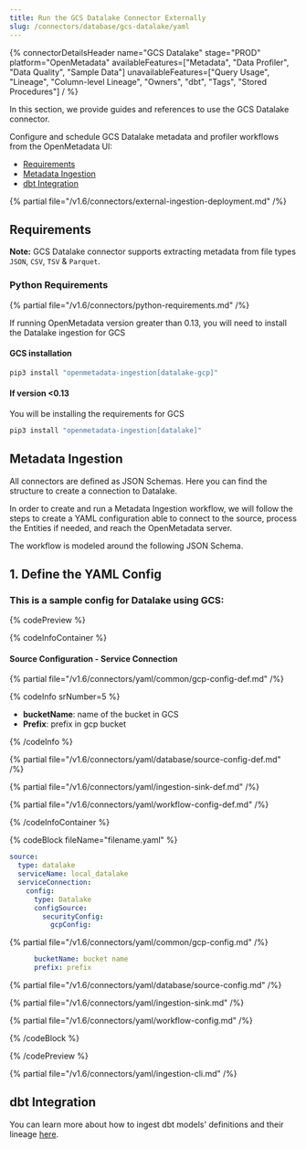 ```yaml
---
title: Run the GCS Datalake Connector Externally
slug: /connectors/database/gcs-datalake/yaml
---
```


{% connectorDetailsHeader
name="GCS Datalake"
stage="PROD"
platform="OpenMetadata"
availableFeatures=["Metadata", "Data Profiler", "Data Quality", "Sample Data"]
unavailableFeatures=["Query Usage", "Lineage", "Column-level Lineage", "Owners", "dbt", "Tags", "Stored Procedures"]
/ %}

In this section, we provide guides and references to use the GCS Datalake connector.

Configure and schedule GCS Datalake metadata and profiler workflows from the OpenMetadata UI:
- [Requirements](#requirements)
- [Metadata Ingestion](#metadata-ingestion)
- [dbt Integration](#dbt-integration)

{% partial file="/v1.6/connectors/external-ingestion-deployment.md" /%}

## Requirements

**Note:** GCS Datalake connector supports extracting metadata from file types `JSON`, `CSV`, `TSV` & `Parquet`.


### Python Requirements

{% partial file="/v1.6/connectors/python-requirements.md" /%}

If running OpenMetadata version greater than 0.13, you will need to install the Datalake ingestion for GCS

#### GCS installation

```bash
pip3 install "openmetadata-ingestion[datalake-gcp]"
```

#### If version <0.13

You will be installing the requirements for GCS

```bash
pip3 install "openmetadata-ingestion[datalake]"
```

## Metadata Ingestion
All connectors are defined as JSON Schemas. Here you can find the structure to create a connection to Datalake.

In order to create and run a Metadata Ingestion workflow, we will follow the steps to create a YAML configuration able to connect to the source, process the Entities if needed, and reach the OpenMetadata server.

The workflow is modeled around the following JSON Schema.

## 1. Define the YAML Config

### This is a sample config for Datalake using GCS:

{% codePreview %}

{% codeInfoContainer %}

#### Source Configuration - Service Connection

{% partial file="/v1.6/connectors/yaml/common/gcp-config-def.md" /%}

{% codeInfo srNumber=5 %}

* **bucketName**: name of the bucket in GCS
* **Prefix**: prefix in gcp bucket

{% /codeInfo %}


{% partial file="/v1.6/connectors/yaml/database/source-config-def.md" /%}

{% partial file="/v1.6/connectors/yaml/ingestion-sink-def.md" /%}

{% partial file="/v1.6/connectors/yaml/workflow-config-def.md" /%}

{% /codeInfoContainer %}

{% codeBlock fileName="filename.yaml" %}

```yaml {% isCodeBlock=true %}
source:
  type: datalake
  serviceName: local_datalake
  serviceConnection:
    config:
      type: Datalake
      configSource:
        securityConfig:
          gcpConfig:
```
{% partial file="/v1.6/connectors/yaml/common/gcp-config.md" /%}

```yaml {% srNumber=5 %}
      bucketName: bucket name
      prefix: prefix
```

{% partial file="/v1.6/connectors/yaml/database/source-config.md" /%}

{% partial file="/v1.6/connectors/yaml/ingestion-sink.md" /%}

{% partial file="/v1.6/connectors/yaml/workflow-config.md" /%}

{% /codeBlock %}

{% /codePreview %}

{% partial file="/v1.6/connectors/yaml/ingestion-cli.md" /%}

## dbt Integration

You can learn more about how to ingest dbt models' definitions and their lineage [here](/connectors/ingestion/workflows/dbt).

